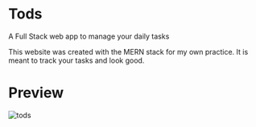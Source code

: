 
# Tods
A Full Stack web app to manage your daily tasks

This website was created with the MERN stack for my own practice. It is meant to track your tasks and look good.

# Preview
![tods](https://user-images.githubusercontent.com/47172497/115061452-d1002580-9f06-11eb-970a-606f9c7f59f5.gif)
